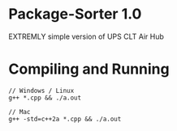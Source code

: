 # Package-Sorter 1.0
EXTREMLY simple version of UPS CLT Air Hub

# Compiling and Running
```
// Windows / Linux
g++ *.cpp && ./a.out

// Mac
g++ -std=c++2a *.cpp && ./a.out
```
